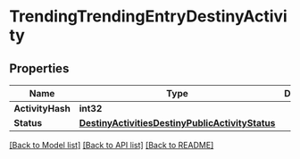 # TrendingTrendingEntryDestinyActivity

## Properties
Name | Type | Description | Notes
------------ | ------------- | ------------- | -------------
**ActivityHash** | **int32** |  | [optional] 
**Status** | [**DestinyActivitiesDestinyPublicActivityStatus**](Destiny.Activities.DestinyPublicActivityStatus.md) |  | [optional] 

[[Back to Model list]](../README.md#documentation-for-models) [[Back to API list]](../README.md#documentation-for-api-endpoints) [[Back to README]](../README.md)


